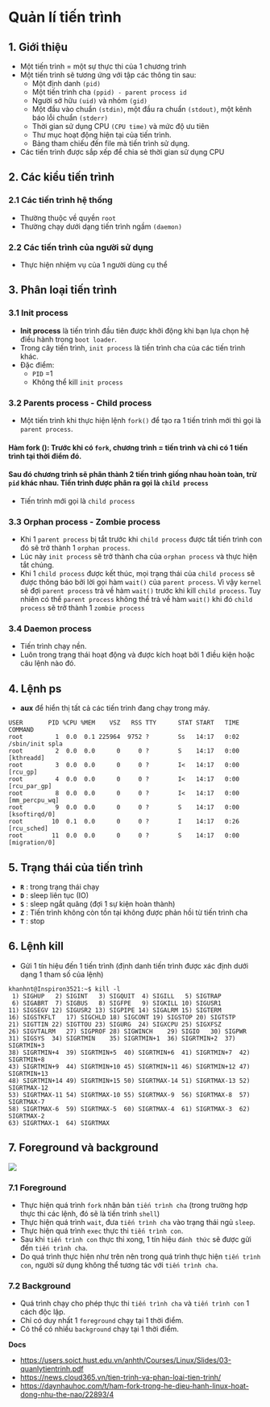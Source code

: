 # Quản lí tiến trình
## 1. Giới thiệu
- Một tiến trình = một sự thực thi của 1 chương trình
- Một tiến trình sẽ tương ứng với tập các thông tin sau:
  + Một định danh `(pid)`
  + Một tiến trình cha `(ppid) - parent process id`
  + Người sở hữu `(uid)` và nhóm `(gid)`
  + Một đầu vào chuẩn `(stdin)`, một đầu ra chuẩn `(stdout)`, một kênh báo lỗi chuẩn `(stderr)`
  + Thời gian sử dụng CPU `(CPU time)` và mức độ ưu tiên
  + Thư mục hoạt động hiện tại của tiến trình.
  + Bảng tham chiếu đến file mà tiến trình sử dụng.
- Các tiến trình được sắp xếp để chia sẻ thời gian sử dụng CPU

## 2. Các kiểu tiến trình
### 2.1 Các tiến trình hệ thống
- Thường thuộc về quyền `root`
- Thường chạy dưới dạng tiến trình ngầm `(daemon)`
### 2.2 Các tiến trình của người sử dụng
- Thực hiện nhiệm vụ của 1 người dùng cụ thể

## 3. Phân loại tiến trình
### 3.1 Init process
- **Init process** là tiến trình đầu tiên được khởi động khi bạn lựa chọn hệ điều hành trong `boot loader`.
- Trong cây tiến trình, `init process` là tiến trình cha của các tiến trình khác.
- Đặc điểm:
  + `PID` =1 
  + Không thể kill `init process`

### 3.2 Parents process - Child process
- Một tiến trình khi thực hiện lệnh `fork()` để tạo ra 1 tiến trình mới thì gọi là `parent process`. 
#### Hàm fork (): Trước khi có `fork`, chương trình = tiến trình và chỉ có 1 tiến trình tại thời điểm đó.
#### Sau đó chương trình sẽ phân thành 2 tiến trình giống nhau hoàn toàn, trừ `pid` khác nhau. Tiến trình được phân ra gọi là `child process` 

- Tiến trình mới gọi là `child process`

### 3.3 Orphan process - Zombie process 
- Khi 1 `parent process` bị tắt trước khi `child process` được tắt tiến trình con đó sẽ trở thành 1 `orphan process`. 
- Lúc này `init process` sẽ trở thành cha của `orphan process` và thực hiện tắt chúng.
- Khi 1 `child process` được kết thúc, mọi trạng thái của `child process` sẽ được thông báo bởi lời gọi hàm `wait()` của `parent process`. Vì vậy `kernel` sẽ đợi `parent process` trả về hàm `wait()` trước khi kill `child process`. Tuy nhiên có thể `parent process` không thể trả về hàm `wait()` khi đó `child process` sẽ trở thành 1 `zombie process`

### 3.4 Daemon process
- Tiến trình chạy nền.
- Luôn trong trạng thái hoạt động và được kích hoạt bởi 1 điều kiện hoặc câu lệnh nào đó.

## 4. Lệnh ps
- **aux** để hiển thị tất cả các tiến trình đang chạy trong máy.
```
USER       PID %CPU %MEM    VSZ   RSS TTY      STAT START   TIME COMMAND
root         1  0.0  0.1 225964  9752 ?        Ss   14:17   0:02 /sbin/init spla
root         2  0.0  0.0      0     0 ?        S    14:17   0:00 [kthreadd]
root         3  0.0  0.0      0     0 ?        I<   14:17   0:00 [rcu_gp]
root         4  0.0  0.0      0     0 ?        I<   14:17   0:00 [rcu_par_gp]
root         8  0.0  0.0      0     0 ?        I<   14:17   0:00 [mm_percpu_wq]
root         9  0.0  0.0      0     0 ?        S    14:17   0:00 [ksoftirqd/0]
root        10  0.1  0.0      0     0 ?        I    14:17   0:26 [rcu_sched]
root        11  0.0  0.0      0     0 ?        S    14:17   0:00 [migration/0]
```

## 5. Trạng thái của tiến trình
- **`R`** : trong trạng thái chạy
- **`D`** : sleep liên tục (IO)
- **`S`** : sleep ngắt quãng (đợi 1 sự kiện hoàn thành)
- **`Z`** : Tiến trình không còn tồn tại không được phản hồi từ tiến trình cha
- **`T`** : stop

## 6. Lệnh kill
- Gửi 1 tín hiệu đến 1 tiến trình (định danh tiến trình được xác định dưới dạng 1 tham số của lệnh)

```
khanhnt@Inspiron3521:~$ kill -l
 1) SIGHUP	 2) SIGINT	 3) SIGQUIT	 4) SIGILL	 5) SIGTRAP
 6) SIGABRT	 7) SIGBUS	 8) SIGFPE	 9) SIGKILL	10) SIGUSR1
11) SIGSEGV	12) SIGUSR2	13) SIGPIPE	14) SIGALRM	15) SIGTERM
16) SIGSTKFLT	17) SIGCHLD	18) SIGCONT	19) SIGSTOP	20) SIGTSTP
21) SIGTTIN	22) SIGTTOU	23) SIGURG	24) SIGXCPU	25) SIGXFSZ
26) SIGVTALRM	27) SIGPROF	28) SIGWINCH	29) SIGIO	30) SIGPWR
31) SIGSYS	34) SIGRTMIN	35) SIGRTMIN+1	36) SIGRTMIN+2	37) SIGRTMIN+3
38) SIGRTMIN+4	39) SIGRTMIN+5	40) SIGRTMIN+6	41) SIGRTMIN+7	42) SIGRTMIN+8
43) SIGRTMIN+9	44) SIGRTMIN+10	45) SIGRTMIN+11	46) SIGRTMIN+12	47) SIGRTMIN+13
48) SIGRTMIN+14	49) SIGRTMIN+15	50) SIGRTMAX-14	51) SIGRTMAX-13	52) SIGRTMAX-12
53) SIGRTMAX-11	54) SIGRTMAX-10	55) SIGRTMAX-9	56) SIGRTMAX-8	57) SIGRTMAX-7
58) SIGRTMAX-6	59) SIGRTMAX-5	60) SIGRTMAX-4	61) SIGRTMAX-3	62) SIGRTMAX-2
63) SIGRTMAX-1	64) SIGRTMAX	
```

## 7. Foreground và background
![](https://i.ibb.co/s2KGVZ4/Screenshot-from-2020-12-01-22-37-59.png)
### 7.1 Foreground
- Thực hiện quá trình `fork` nhân bản `tiến trình cha` (trong trường hợp thực thi các lệnh, đó sẽ là tiến trình `shell`)
- Thực hiện quá trình `wait`, đưa `tiến trình cha` vào trạng thái ngủ `sleep`.
- Thực hiện quá trình `exec` thực thi `tiến trình con`.
- Sau khi `tiến trình con` thực thi xong, 1 tín hiệu `đánh thức` sẽ được gửi đến `tiến trình cha`.
- Do quá trình thực hiện như trên nên trong quá trình thực hiện `tiến trình con`, người sử dụng không thể tương tác với `tiến trình cha`.

### 7.2 Background
- Quá trình chạy cho phép thực thi `tiến trình cha` và `tiến trình con` 1 cách độc lập.
- Chỉ có duy nhất 1 `foreground` chạy tại 1 thời điểm.
- Có thể có nhiều `background` chạy tại 1 thời điểm.

__Docs__
- https://users.soict.hust.edu.vn/anhth/Courses/Linux/Slides/03-quanlytientrinh.pdf
- https://news.cloud365.vn/tien-trinh-va-phan-loai-tien-trinh/
- https://daynhauhoc.com/t/ham-fork-trong-he-dieu-hanh-linux-hoat-dong-nhu-the-nao/22893/4